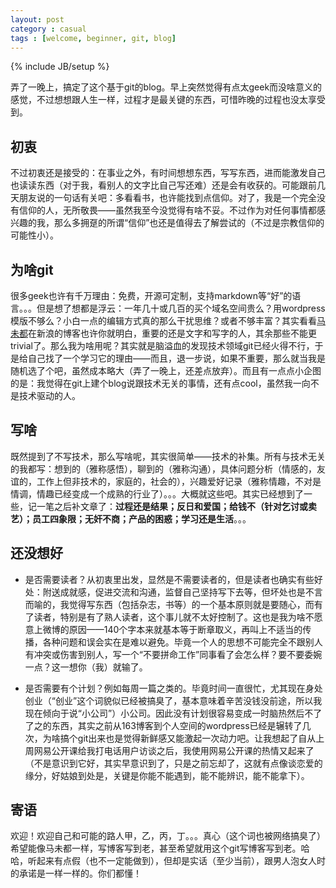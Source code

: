 ```yaml
---
layout: post
category : casual
tags : [welcome, beginner, git, blog]
---
```

{% include JB/setup %}

弄了一晚上，搞定了这个基于git的blog。早上突然觉得有点太geek而没啥意义的感觉，不过想想跟人生一样，过程才是最关键的东西，可惜昨晚的过程也没太享受到。

## 初衷

不过初衷还是接受的：在事业之外，有时间想想东西，写写东西，进而能激发自己也读读东西（对于我，看别人的文字比自己写还难）还是会有收获的。可能跟前几天朋友说的一句话有关吧：多看看书，也许能找到点信仰。对了，我是一个完全没有信仰的人，无所敬畏——虽然我至今没觉得有啥不妥。不过作为对任何事情都感兴趣的我，那么多拥趸的所谓“信仰”也还是值得去了解尝试的（不过是宗教信仰的可能性小）。

## 为啥git

很多geek也许有千万理由：免费，开源可定制，支持markdown等“好”的语言。。。但是想了想都是浮云：一年几十或几百的买个域名空间贵么？用wordpress模版不够么？小白一点的编辑方式真的那么干扰思维？或者不够丰富？其实看看[马未都](http://blog.sina.com.cn/u/1347712670)在新浪的博客也许你就明白，重要的还是文字和写字的人，其余那些不能更trivial了。那么我为啥用呢？其实就是脑溢血的发现技术领域git已经火得不行，于是给自己找了一个学习它的理由——而且，退一步说，如果不重要，那么就当我是随机选了个吧，虽然成本略大（弄了一晚上，还差点放弃）。而且有一点点小企图的是：我觉得在git上建个blog说跟技术无关的事情，还有点cool，虽然我一向不是技术驱动的人。

## 写啥

既然提到了不写技术，那么写啥呢，其实很简单——技术的补集。所有与技术无关的我都写：想到的（雅称感悟），聊到的（雅称沟通），具体问题分析（情感的，友谊的，工作上但非技术的，家庭的，社会的），兴趣爱好记录（雅称情趣，不对是情调，情趣已经变成一个成熟的行业了）。。。大概就这些吧。其实已经想到了一些，记一笔之后补文章了：**过程还是结果；反日和爱国；给钱不（针对乞讨或卖艺）；员工四象限；无奸不商；产品的困惑；学习还是生活**。。。


## 还没想好

- 是否需要读者？从初衷里出发，显然是不需要读者的，但是读者也确实有些好处：附送成就感，促进交流和沟通，监督自己坚持写下去等，但坏处也是不言而喻的，我觉得写东西（包括杂志，书等）的一个基本原则就是要随心，而有了读者，特别是有了熟人读者，这个事儿就不太好控制了。这也是我为啥不愿意上微博的原因——140个字本来就基本等于断章取义，再叫上不适当的传播，各种问题和误会实在是难以避免。毕竟一个人的思想不可能完全不跟别人有冲突或伤害到别人，写一个“不要拼命工作”同事看了会怎么样？要不要委婉一点？这一想你（我）就输了。

- 是否需要有个计划？例如每周一篇之类的。毕竟时间一直很忙，尤其现在身处创业（“创业”这个词貌似已经被搞臭了，基本意味着辛苦没钱没前途，所以我现在倾向于说“小公司”）小公司。因此没有计划很容易变成一时脑热然后不了了之的东西，其实之前从163博客到个人空间的wordpress已经是辗转了几次，为啥搞个git出来也是觉得新鲜感又能激起一次动力吧。让我想起了自从上周网易公开课给我打电话用户访谈之后，我使用网易公开课的热情又起来了（不是意识到它好，其实早意识到了，只是之前忘却了，这就有点像谈恋爱的缘分，好姑娘到处是，关键是你能不能遇到，能不能辨识，能不能拿下）。

## 寄语

欢迎！欢迎自己和可能的路人甲，乙，丙，丁。。。真心（这个词也被网络搞臭了）希望能像马未都一样，写博客写到老，甚至希望就用这个git写博客写到老。哈哈，听起来有点假（也不一定能做到），但却是实话（至少当前），跟男人泡女人时的承诺是一样一样的。你们都懂！


